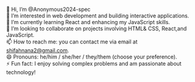 👋 Hi, I’m @Anonymous2024-spec  
👀 I’m interested in web development and building interactive applications.  
🌱 I’m currently learning React and enhancing my JavaScript skills.  
💞️ I’m looking to collaborate on projects involving HTML& CSS, React,and JavaScript.  
📫 How to reach me: you can contact me via email at shifahnana2@gmail.com.  
😄 Pronouns: he/him / she/her / they/them (choose your preference).  
⚡ Fun fact: I enjoy solving complex problems and am passionate about technology!
